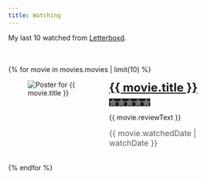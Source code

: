 ```yaml
---
title: Watching
---
```


<style>
  .reviews {
    margin-block-start: 3rem;
    list-style: none;
    padding: 0;
    img {
      max-width: 150px;
    }
    li {
      margin-block-end: 2rem;
    }
    figure {
      display: flex;
      align-items: flex-start;
      gap: 1rem;
    }
    h2 {
      margin: 0;
      font-size: 1.5rem;
    }
    time {
      font-size: 1rem;
      opacity: .7;
    }
  }
</style>

<p>My last 10 watched from <a href="https://letterboxd.com/peruvianidol">Letterboxd</a>.</p>

<ul class="reviews">
{% for movie in movies.movies | limit(10) %}
<li>
  <figure>
    <img src="{{ movie.posterUrl }}" alt="Poster for {{ movie.title }}">
    <figcaption>
      <h2><a href="{{ movie.link }}">{{ movie.title }}</a></h2>
      <div class="rating">
        <meter min="0" max="5" value="{{ movie.memberRating }}">{{ movie.memberRating }} out of 5 stars</meter>
      </div>
      <p>{{ movie.reviewText }}</p>
      <time datetime="{{ movie.watchedDate }}">{{ movie.watchedDate | watchDate }}</time>
    </figcaption>
  </figure>
</li>
{% endfor %}
</ul>

<style>
  .rating {
    --background-color:rgb(114, 114, 115);
    --icon-color: #00e054;
    --height: 16px;
    --aspect-ratio: 84/16;
    aspect-ratio: var(--aspect-ratio);
    height: var(--height);
    position: relative;
    margin-block: .5rem;
  }
  .rating ::-moz-meter-bar {
    background: none;
    background-color: var(--icon-color);
  }
  .rating ::-webkit-meter-bar {
    background: var(--background-color);
    border: 0;
    border-radius: 0;
    height: var(--height);
  }
  .rating ::-webkit-meter-optimum-value {
    background: var(--icon-color);
  }
  .rating meter {
    position: absolute;
    inset: 0;
    background: none;
    background-color: var(--background-color);
    height: var(--height);
    width: auto;
  }
  .rating:after {
    content: "";
    display: block;
    position: absolute;
    inset: 0;
    background-image: url("data:image/svg+xml,%3Csvg xmlns='http://www.w3.org/2000/svg' viewBox='0 0 17 16'%3E%3Cpath d='M17 0v16H0V0h17ZM8.87.788a.97.97 0 0 0-1.745 0L5.177 4.796l-4.351.643a.967.967 0 0 0-.779.657.974.974 0 0 0 .24.991l3.157 3.124-.746 4.415a.974.974 0 0 0 1.415 1.018l3.888-2.076 3.887 2.076a.971.971 0 0 0 1.415-1.018l-.748-4.415 3.157-3.124a.968.968 0 0 0-.539-1.648l-4.354-.643L8.87.788Z' fill='%231f1f1f'/%3E%3C/svg%3E");
    background-repeat: repeat-x;
    background-size: 17px 16px;
  }
</style>